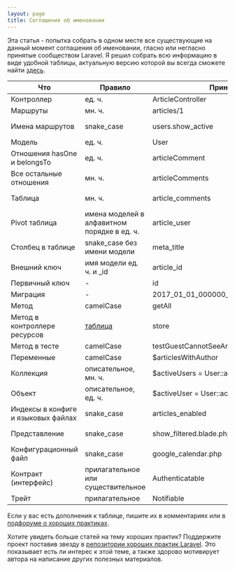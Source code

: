 ```yaml
---
layout: page
title: Соглашения об именовании
---
```


Эта статья - попытка собрать в одном месте все существующие на данный момент соглашения об именовании, гласно или негласно принятые сообществом Laravel. Я решил собрать всю информацию в виде удобной таблицы, актуальную версию которой вы всегда сможете найти [здесь](https://github.com/alexeymezenin/laravel-best-practices/blob/master/russian.md#%D0%A1%D0%BE%D0%B1%D0%BB%D1%8E%D0%B4%D0%B0%D0%B9%D1%82%D0%B5-%D1%81%D0%BE%D0%B3%D0%BB%D0%B0%D1%88%D0%B5%D0%BD%D0%B8%D1%8F-%D1%81%D0%BE%D0%BE%D0%B1%D1%89%D0%B5%D1%81%D1%82%D0%B2%D0%B0).


Что | Правило | Принято | Не принято
------------ | ------------- | ------------- | -------------
Контроллер | ед. ч. | ArticleController | ArticlesController
Маршруты | мн. ч. | articles/1 | article/1
Имена маршрутов | snake_case | users.show_active | users.show-active, show-active-users
Модель | ед. ч. | User | Users
Отношения hasOne и belongsTo | ед. ч. | articleComment | articleComments, article_comment
Все остальные отношения | мн. ч. | articleComments | articleComment, article_comments
Таблица | мн. ч. | article_comments | article_comment, articleComments
Pivot таблица | имена моделей в алфавитном порядке в ед. ч. | article_user | user_article, articles_users
Столбец в таблице | snake_case без имени модели | meta_title | MetaTitle; article_meta_title
Внешний ключ | имя модели ед. ч. и _id | article_id | ArticleId, id_article, articles_id
Первичный ключ | - | id | custom_id
Миграция | - | 2017_01_01_000000_create_articles_table | 2017_01_01_000000_articles
Метод | camelCase | getAll | get_all
Метод в контроллере ресурсов | [таблица](https://laravel.com/docs/master/controllers#resource-controllers) | store | saveArticle
Метод в тесте | camelCase | testGuestCannotSeeArticle | test_guest_cannot_see_article
Переменные | camelCase | $articlesWithAuthor | $articles_with_author
Коллекция | описательное, мн. ч. | $activeUsers = User::active()->get() | $active, $data
Объект | описательное, ед. ч. | $activeUser = User::active()->first() | $users, $obj
Индексы в конфиге и языковых файлах | snake_case | articles_enabled | ArticlesEnabled; articles-enabled
Представление | snake_case | show_filtered.blade.php | showFiltered.blade.php, show-filtered.blade.php
Конфигурационный файл | snake_case | google_calendar.php | googleCalendar.php, google-calendar.php
Контракт (интерфейс) | прилагательное или существительное | Authenticatable | AuthenticationInterface, IAuthentication
Трейт | прилагательное | Notifiable | NotificationTrait

Если у вас есть дополнения к таблице, пишите их в комментариях или в [подфоруме о хороших практиках](https://laravel.ru/forum/viewforum.php?id=17).

Хотите увидеть больше статей на тему хороших практик? Поддержите проект поставив звезду в [репозитории хороших практик Laravel](https://github.com/alexeymezenin/laravel-best-practices/blob/master/russian.md). Это показывает есть ли интерес к этой теме, а также здорово мотивирует автора на написание других полезных материалов.
